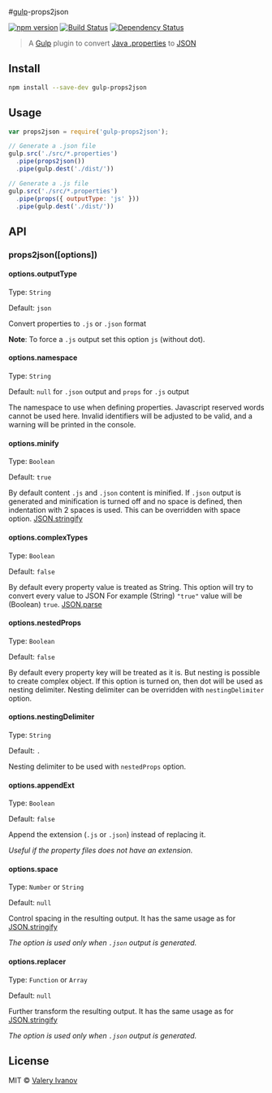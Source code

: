 #[gulp](https://github.com/gulpjs/gulp)-props2json

[![npm version](https://badge.fury.io/js/gulp-props2json.svg)](http://badge.fury.io/js/gulp-props2json)
[![Build Status](https://travis-ci.org/ValeryIvanov/gulp-props2json.svg?branch=master)](https://travis-ci.org/ValeryIvanov/gulp-props2json)
[![Dependency Status](https://david-dm.org/ValeryIvanov/gulp-props2json.svg)](https://david-dm.org/ValeryIvanov/gulp-props2json)

> A [Gulp](https://github.com/gulpjs/gulp) plugin to convert [Java .properties](http://en.wikipedia.org/wiki/.properties) to [JSON](http://en.wikipedia.org/wiki/JSON)


## Install

```sh
npm install --save-dev gulp-props2json
```

## Usage

```js
var props2json = require('gulp-props2json');

// Generate a .json file
gulp.src('./src/*.properties')
  .pipe(props2json())
  .pipe(gulp.dest('./dist/'))

// Generate a .js file
gulp.src('./src/*.properties')
  .pipe(props({ outputType: 'js' }))
  .pipe(gulp.dest('./dist/'))
```


## API

### props2json([options])


#### options.outputType

Type: `String`

Default: `json`

Convert properties to `.js` or `.json` format

**Note**: To force a `.js` output set this option `js` (without dot).


#### options.namespace

Type: `String`

Default: `null` for `.json` output and `props` for `.js` output

The namespace to use when defining properties. Javascript reserved words cannot be used here.
Invalid identifiers will be adjusted to be valid, and a warning will be printed in the console.


#### options.minify

Type: `Boolean`

Default: `true`

By default content `.js` and `.json` content is minified.
If `.json` output is generated and minification is turned off and no space is defined, then indentation with 2 spaces is used.
This can be overridden with space option.
[JSON.stringify](https://developer.mozilla.org/en-US/docs/Web/JavaScript/Reference/Global_Objects/JSON/stringify#The_space_argument)


#### options.complexTypes

Type: `Boolean`

Default: `false`

By default every property value is treated as String. This option will try to convert every value to JSON
For example (String) `"true"` value will be (Boolean) `true`.
[JSON.parse](https://developer.mozilla.org/en-US/docs/Web/JavaScript/Reference/Global_Objects/JSON/parse)


#### options.nestedProps

Type: `Boolean`

Default: `false`

By default every property key will be treated as it is. But nesting is possible to create complex object.
If this option is turned on, then dot will be used as nesting delimiter. Nesting delimiter can be overridden with `nestingDelimiter` option.


#### options.nestingDelimiter

Type: `String`

Default: `.`

Nesting delimiter to be used with `nestedProps` option.


#### options.appendExt

Type: `Boolean`

Default: `false`

Append the extension (`.js` or `.json`) instead of replacing it.

_Useful if the property files does not have an extension._


#### options.space

Type: `Number` or `String`

Default: `null`

Control spacing in the resulting output. It has the same usage as for [JSON.stringify](https://developer.mozilla.org/en-US/docs/Web/JavaScript/Reference/Global_Objects/JSON/stringify)

_The option is used only when `.json` output is generated._


#### options.replacer

Type: `Function` or `Array`

Default: `null`

Further transform the resulting output. It has the same usage as for [JSON.stringify](https://developer.mozilla.org/en-US/docs/Web/JavaScript/Reference/Global_Objects/JSON/stringify)

_The option is used only when `.json` output is generated._


## License

MIT © [Valery Ivanov](https://github.com/ValeryIvanov/)